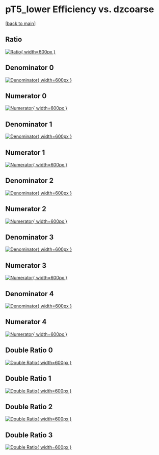 # pT5_lower Efficiency vs. dzcoarse

[[back to main](./)]



## Ratio

[![Ratio](../mtv/var/pT5_lower_loweta_211_1_eff_dzcoarse.png){ width=600px }](../mtv/var/pT5_lower_loweta_211_1_eff_dzcoarse.pdf)

## Denominator 0

[![Denominator](../mtv/den/pT5_lower_loweta_211_1_eff_dzcoarse_den0.png){ width=600px }](../mtv/den/pT5_lower_loweta_211_1_eff_dzcoarse_den0.pdf)

## Numerator 0

[![Numerator](../mtv/num/pT5_lower_loweta_211_1_eff_dzcoarse_num0.png){ width=600px }](../mtv/num/pT5_lower_loweta_211_1_eff_dzcoarse_num0.pdf)

## Denominator 1

[![Denominator](../mtv/den/pT5_lower_loweta_211_1_eff_dzcoarse_den1.png){ width=600px }](../mtv/den/pT5_lower_loweta_211_1_eff_dzcoarse_den1.pdf)

## Numerator 1

[![Numerator](../mtv/num/pT5_lower_loweta_211_1_eff_dzcoarse_num1.png){ width=600px }](../mtv/num/pT5_lower_loweta_211_1_eff_dzcoarse_num1.pdf)

## Denominator 2

[![Denominator](../mtv/den/pT5_lower_loweta_211_1_eff_dzcoarse_den2.png){ width=600px }](../mtv/den/pT5_lower_loweta_211_1_eff_dzcoarse_den2.pdf)

## Numerator 2

[![Numerator](../mtv/num/pT5_lower_loweta_211_1_eff_dzcoarse_num2.png){ width=600px }](../mtv/num/pT5_lower_loweta_211_1_eff_dzcoarse_num2.pdf)

## Denominator 3

[![Denominator](../mtv/den/pT5_lower_loweta_211_1_eff_dzcoarse_den3.png){ width=600px }](../mtv/den/pT5_lower_loweta_211_1_eff_dzcoarse_den3.pdf)

## Numerator 3

[![Numerator](../mtv/num/pT5_lower_loweta_211_1_eff_dzcoarse_num3.png){ width=600px }](../mtv/num/pT5_lower_loweta_211_1_eff_dzcoarse_num3.pdf)

## Denominator 4

[![Denominator](../mtv/den/pT5_lower_loweta_211_1_eff_dzcoarse_den4.png){ width=600px }](../mtv/den/pT5_lower_loweta_211_1_eff_dzcoarse_den4.pdf)

## Numerator 4

[![Numerator](../mtv/num/pT5_lower_loweta_211_1_eff_dzcoarse_num4.png){ width=600px }](../mtv/num/pT5_lower_loweta_211_1_eff_dzcoarse_num4.pdf)

## Double Ratio 0

[![Double Ratio](../mtv/ratio/pT5_lower_loweta_211_1_eff_dzcoarse_ratio0.png){ width=600px }](../mtv/ratio/pT5_lower_loweta_211_1_eff_dzcoarse_ratio0.pdf)

## Double Ratio 1

[![Double Ratio](../mtv/ratio/pT5_lower_loweta_211_1_eff_dzcoarse_ratio1.png){ width=600px }](../mtv/ratio/pT5_lower_loweta_211_1_eff_dzcoarse_ratio1.pdf)

## Double Ratio 2

[![Double Ratio](../mtv/ratio/pT5_lower_loweta_211_1_eff_dzcoarse_ratio2.png){ width=600px }](../mtv/ratio/pT5_lower_loweta_211_1_eff_dzcoarse_ratio2.pdf)

## Double Ratio 3

[![Double Ratio](../mtv/ratio/pT5_lower_loweta_211_1_eff_dzcoarse_ratio3.png){ width=600px }](../mtv/ratio/pT5_lower_loweta_211_1_eff_dzcoarse_ratio3.pdf)

